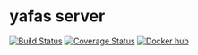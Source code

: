 yafas server
===
[![Build Status](https://travis-ci.org/yafas/yafas-server.svg?branch=master)](https://travis-ci.org/yafas/yafas-server)
[![Coverage Status](https://coveralls.io/repos/github/yafas/yafas-server/badge.svg?branch=master)](https://coveralls.io/github/yafas/yafas-server?branch=master)
[![Docker hub](https://img.shields.io/badge/docker%20hub-latest-blue.svg)](https://hub.docker.com/r/yafas/yafas-server/)
